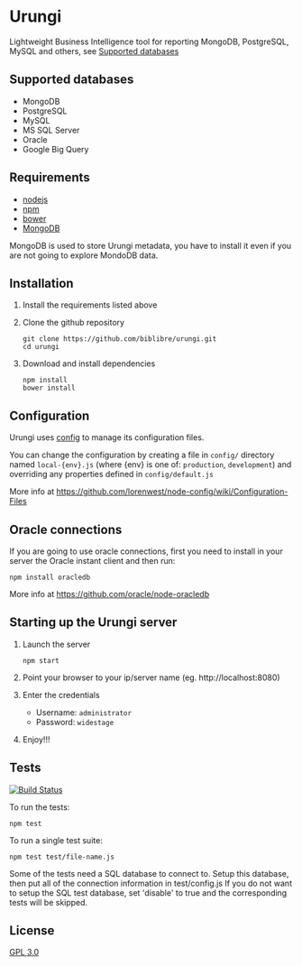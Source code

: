 # Urungi

Lightweight Business Intelligence tool for reporting MongoDB, PostgreSQL, MySQL
and others, see [Supported databases](#supported-databases)


## Supported databases

- MongoDB
- PostgreSQL
- MySQL
- MS SQL Server
- Oracle
- Google Big Query


## Requirements

- [nodejs](https://nodejs.org)
- [npm](https://www.npmjs.com)
- [bower](http://bower.io)
- [MongoDB](https://www.mongodb.org)

MongoDB is used to store Urungi metadata, you have to install it even if you are
not going to explore MondoDB data.


## Installation

1. Install the requirements listed above
2. Clone the github repository

    ```
    git clone https://github.com/biblibre/urungi.git
    cd urungi
    ```

3. Download and install dependencies

    ```
    npm install
    bower install
    ```


## Configuration

Urungi uses [config](https://www.npmjs.com/package/config) to manage its
configuration files.

You can change the configuration by creating a file in `config/` directory named
`local-{env}.js` (where {env} is one of: `production`, `development`) and
overriding any properties defined in `config/default.js`

More info at https://github.com/lorenwest/node-config/wiki/Configuration-Files


## Oracle connections

If you are going to use oracle connections, first you need to install in your
server the Oracle instant client and then run:

    npm install oracledb

More info at https://github.com/oracle/node-oracledb


## Starting up the Urungi server

1. Launch the server

    ```
    npm start
    ```

2. Point your browser to your ip/server name (eg. http://localhost:8080)
3. Enter the credentials

    - Username: `administrator`
    - Password: `widestage`

4. Enjoy!!!


## Tests

[![Build Status](https://travis-ci.org/biblibre/Urungi.svg?branch=master)](https://travis-ci.org/biblibre/Urungi)

To run the tests:

    npm test

To run a single test suite:

    npm test test/file-name.js

Some of the tests need a SQL database to connect to. Setup this database, then put all of the connection information in test/config.js
If you do not want to setup the SQL test database, set 'disable' to true and the corresponding tests will be skipped.

## License

[GPL 3.0](https://opensource.org/licenses/GPL-3.0)

